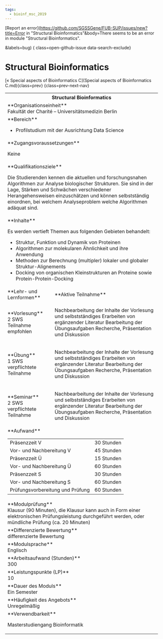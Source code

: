 ```yaml
---
tags:
  - bioinf_msc_2019
---
```

[Report an error](https://github.com/SGSSGene/FUB-SUP/issues/new?title=Error in "Structural Bioinformatics"&body=There seems to be an error in module "Structural Bioinformatics".

<Describe here a slightly more detailed description of what is wrong>&labels=bug)
{ class=open-github-issue data-search-exclude}

# Structural Bioinformatics

[« Special aspects of Bioinformatics C](Special aspects of Bioinformatics C.md){class=prev}
{class=prev-next-nav}

<table markdown id="moduledesc">
<tr markdown class="moduledesc_head"><th colspan="2">Structural Bioinformatics </th></tr>
<tr markdown><td colspan="2">**Organisationseinheit**   <br>Fakultät der Charité – Universitätsmedizin Berlin</td></tr>

<tr markdown><td colspan="2">**Bereich**<br>


- Profilstudium mit der Ausrichtung Data Science

</td></tr>

<tr markdown><td colspan="2">**Zugangsvoraussetzungen** <br>

Keine


</td></tr>
<tr markdown><td colspan="2">**Qualifikationsziele**    <br>

Die Studierenden kennen die aktuellen und forschungsnahen Algorithmen zur
Analyse biologischer Strukturen. Sie sind in der Lage, Stärken und Schwächen
verschiedener Herangehensweisen einzuschätzen und können selbstständig
einordnen, bei welchem Analyseproblem welche Algorithmen adäquat sind.


</td></tr>
<tr markdown><td colspan="2">**Inhalte**                <br>

Es werden vertieft Themen aus folgenden Gebieten behandelt:

- Struktur, Funktion und Dynamik von Proteinen
- Algorithmen zur molekularen Ähnlichkeit und ihre Anwendung
- Methoden zur Berechnung (multipler) lokaler und globaler
  Struktur-Alignements
- Docking von organischen Kleinstrukturen an Proteine sowie
  Protein-Protein-Docking


</td></tr>

<tr markdown><td>**Lehr- und Lernformen**</td><td>**Aktive Teilnahme**</td></tr>
<tr markdown><td> **Vorlesung** <br>2 SWS <br> Teilnahme empfohlen</td><td>

Nachbearbeitung der Inhalte der Vorlesung und selbstständiges Erarbeiten von ergänzender Literatur
Bearbeitung der Übungsaufgaben
Recherche, Präsentation und Diskussion
</td></tr>
<tr markdown><td> **Übung** <br>1 SWS <br> verpflichtete Teilnahme</td><td>

Nachbearbeitung der Inhalte der Vorlesung und selbstständiges Erarbeiten von ergänzender Literatur
Bearbeitung der Übungsaufgaben
Recherche, Präsentation und Diskussion
</td></tr>
<tr markdown><td> **Seminar** <br>2 SWS <br> verpflichtete Teilnahme</td><td>

Nachbearbeitung der Inhalte der Vorlesung und selbstständiges Erarbeiten von ergänzender Literatur
Bearbeitung der Übungsaufgaben
Recherche, Präsentation und Diskussion
</td></tr>
<tr markdown><td colspan="2">**Aufwand**                <br>
<table class="aufwand_table">
<tr><td>Präsenzzeit V</td><td>30 Stunden</td></tr>
<tr><td>Vor- und Nachbereitung V</td><td>45 Stunden</td></tr>
<tr><td>Präsenzzeit Ü</td><td>15 Stunden</td></tr>
<tr><td>Vor- und Nachbereitung Ü</td><td>60 Stunden</td></tr>
<tr><td>Präsenzzeit S</td><td>30 Stunden</td></tr>
<tr><td>Vor- und Nachbereitung S</td><td>60 Stunden</td></tr>
<tr><td>Prüfungsvorbereitung und Prüfung</td><td>60 Stunden</td></tr>
</table>

</td></tr>
<tr markdown><td colspan="2">**Modulprüfung**             <br>Klausur (90 Minuten), die Klausur kann auch in Form einer elektronischen
Prüfungsleistung durchgeführt werden, oder mündliche Prüfung (ca. 20
Minuten)


</td></tr>
<tr markdown><td colspan="2">**Differenzierte Bewertung** <br>differenzierte Bewertung

</td></tr>
<tr markdown><td colspan="2">**Modulsprache**             <br>Englisch</td></tr>
<tr markdown><td colspan="2">**Arbeitsaufwand (Stunden)** <br>300</td></tr>
<tr markdown><td colspan="2">**Leistungspunkte (LP)**     <br>10</td></tr>
<tr markdown><td colspan="2">**Dauer des Moduls**         <br>Ein Semester</td></tr>
<tr markdown><td colspan="2">**Häufigkeit des Angebots**  <br>Unregelmäßig</td></tr>
<tr markdown><td colspan="2">**Verwendbarkeit**           <br>

Masterstudiengang Bioinformatik


</td></tr>

</table>

